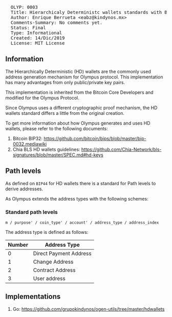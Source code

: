 <pre>
  OLYP: 0003
  Title: Hierarchicaly Deterministc wallets standards with BLS12-381 signatures
  Author: Enrique Berrueta &lt;eabz@kindynos.mx&gt;
  Comments-Summary: No comments yet.
  Status: Final
  Type: Informational
  Created: 14/Dic/2019
  License: MIT License
</pre>


## Information

The Hierarchically Deterministic (HD) wallets are the commonly used address generation mechanism for Olympus protocol.
This implementation has many advantages from only public/private key pairs.

This implementation is inherited from the Bitcoin Core Developers and modified for the Olympus Protocol.

Since Olympus uses a different cryptographic proof mechanism, the HD wallets standard differs a little from the original creation.

To get more information about how Olympus generates and uses HD wallets, please refer to the following documents:
1. Bitcoin BIP32: https://github.com/bitcoin/bips/blob/master/bip-0032.mediawiki
2. Chia BLS HD wallets guidelines: https://github.com/Chia-Network/bls-signatures/blob/master/SPEC.md#hd-keys

## Path levels

As defined on `BIP44` for HD wallets there is a standard for Path levels to derive addresses.

As Olympus extends the address types with the following schemes:

### Standard path levels

```
m / purpose' / coin_type' / account' / address_type / address_index
```

The address type is defined as follows:

Number | Address Type 
--- | --- 
0 | Direct Payment Address
1 | Change Address
2 | Contract Address
3 | User address


## Implementations

1. Go: https://github.com/grupokindynos/ogen-utils/tree/master/hdwallets